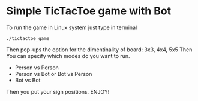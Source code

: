 # Simple TicTacToe game with Bot
To run the game in Linux system just type in terminal

```
./tictactoe_game
```

Then pop-ups the option for the dimentinality of board: 3x3, 4x4, 5x5
Then You can specify which modes do you want to run. 
* Person vs Person
* Person vs Bot or Bot vs Person
* Bot vs Bot

Then you put your sign positions. ENJOY!
